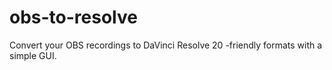 # obs-to-resolve
Convert your OBS recordings to DaVinci Resolve 20 -friendly formats with a simple GUI.

